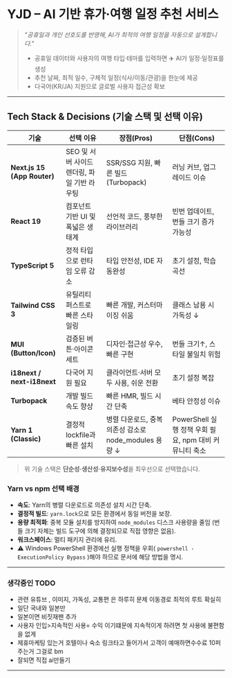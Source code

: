 # YJD – AI 기반 휴가·여행 일정 추천 서비스

> _"공휴일과 개인 선호도를 반영해, AI가 최적의 여행 일정을 자동으로 설계합니다."_
>
> - 공휴일 데이터와 사용자의 여행 타입·테마를 입력하면 ✈️ AI가 일정·일정표를 생성
> - 추천 날짜, 최적 일수, 구체적 일정(식사/이동/관광)을 한눈에 제공
> - 다국어(KR/JA) 지원으로 글로벌 사용자 접근성 확보

---

## Tech Stack & Decisions (기술 스택 및 선택 이유)

| 기술 | 선택 이유 | 장점(Pros) | 단점(Cons) |
|------|-----------|-----------|-----------|
| **Next.js 15 (App Router)** | SEO 및 서버 사이드 렌더링, 파일 기반 라우팅 | SSR/SSG 지원, 빠른 빌드(Turbopack) | 러닝 커브, 업그레이드 이슈 |
| **React 19** | 컴포넌트 기반 UI 및 폭넓은 생태계 | 선언적 코드, 풍부한 라이브러리 | 빈번 업데이트, 번들 크기 증가 가능성 |
| **TypeScript 5** | 정적 타입으로 런타임 오류 감소 | 타입 안전성, IDE 자동완성 | 초기 설정, 학습 곡선 |
| **Tailwind CSS 3** | 유틸리티 퍼스트로 빠른 스타일링 | 빠른 개발, 커스터마이징 쉬움 | 클래스 남용 시 가독성 ↓ |
| **MUI (Button/Icon)** | 검증된 버튼·아이콘 세트 | 디자인·접근성 우수, 빠른 구현 | 번들 크기↑, 스타일 불일치 위험 |
| **i18next / next-i18next** | 다국어 지원 필요 | 클라이언트·서버 모두 사용, 쉬운 전환 | 초기 설정 복잡 |
| **Turbopack** | 개발 빌드 속도 향상 | 빠른 HMR, 빌드 시간 단축 | 베타 안정성 이슈 |
| **Yarn 1 (Classic)** | 결정적 lockfile과 빠른 설치 | 병렬 다운로드, 중복 의존성 감소로 node_modules 용량 ↓ | PowerShell 실행 정책 우회 필요, npm 대비 커뮤니티 축소 |

> 위 기술 스택은 **단순성·생산성·유지보수성**을 최우선으로 선택했습니다.

### Yarn vs npm 선택 배경
- **속도**: Yarn의 병렬 다운로드로 의존성 설치 시간 단축.
- **결정적 빌드**: `yarn.lock`으로 모든 환경에서 동일 버전을 보장.
- **용량 최적화**: 중복 모듈 설치를 방지하여 `node_modules` 디스크 사용량을 줄임 (번들 크기 자체는 빌드 도구에 의해 결정되므로 직접 영향은 없음).
- **워크스페이스**: 멀티 패키지 관리에 유리.
- ⚠️ Windows PowerShell 환경에선 실행 정책을 우회( `powershell -ExecutionPolicy Bypass` )해야 하므로 문서에 해당 방법을 명시.

---

### 생각중인 TODO
- 관련 유튜브 , 이미지, 가독성, 교통편 은 하루히 문제 이동경로 최적의 루트 확실히  
- 일단 국내와 일본만 
- 일본이면 비짓재팬 추가
- 사용자 인입>지속적인 사용= 수익 이기떄문에 지속적이게 하려면 첫 사용에 불편함을 없게
- 제휴마케팅 있는거 호텔이나 숙소 링크타고 들어가서 고객이 예매하면수수료 10퍼 주는거 그걸로 bm
- 잘되면 직접 ai만들기 

---